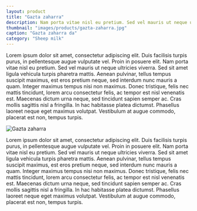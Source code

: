 ```yaml
---
layout: product
title: "Gazta zaharra"
description: Nam porta vitae nisl eu pretium. Sed vel mauris ut neque ultricies viverra. Sed sit amet ligula vehicula turpis pharetra mattis.
thumbnail: "images/products/gazta-zaharra.jpg"
caption: "Gazta zaharra da"
category: "Sheep milk"
---
```


Lorem ipsum dolor sit amet, consectetur adipiscing elit. Duis facilisis turpis purus, in pellentesque augue vulputate vel. Proin in posuere elit. Nam porta vitae nisl eu pretium. Sed vel mauris ut neque ultricies viverra. Sed sit amet ligula vehicula turpis pharetra mattis. Aenean pulvinar, tellus tempus suscipit maximus, est eros pretium neque, sed interdum nunc mauris a quam. Integer maximus tempus nisi non maximus. Donec tristique, felis nec mattis tincidunt, lorem arcu consectetur felis, ac tempor est nisl venenatis est. Maecenas dictum urna neque, sed tincidunt sapien semper ac. Cras mollis sagittis nisl a fringilla. In hac habitasse platea dictumst. Phasellus laoreet neque eget maximus volutpat. Vestibulum at augue commodo, placerat est non, tempus turpis.

<img src="/images/products/artzai-gazta-zaharra.jpg" alt="Gazta zaharra" />

Lorem ipsum dolor sit amet, consectetur adipiscing elit. Duis facilisis turpis purus, in pellentesque augue vulputate vel. Proin in posuere elit. Nam porta vitae nisl eu pretium. Sed vel mauris ut neque ultricies viverra. Sed sit amet ligula vehicula turpis pharetra mattis. Aenean pulvinar, tellus tempus suscipit maximus, est eros pretium neque, sed interdum nunc mauris a quam. Integer maximus tempus nisi non maximus. Donec tristique, felis nec mattis tincidunt, lorem arcu consectetur felis, ac tempor est nisl venenatis est. Maecenas dictum urna neque, sed tincidunt sapien semper ac. Cras mollis sagittis nisl a fringilla. In hac habitasse platea dictumst. Phasellus laoreet neque eget maximus volutpat. Vestibulum at augue commodo, placerat est non, tempus turpis.
